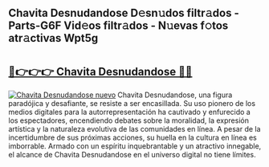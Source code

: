 ## Chavita Desnudandose D𝚎sn𝚞dos filtr𝚊dos - Parts-G6F Vid𝚎os filtr𝚊dos - N𝚞evas f𝚘tos atr𝚊ctivas Wpt5g

# <h2><a href="http://mb54cb.tromn.icu/?c=Chavita+Desnudandose">🔗👉👉👉 Chavita Desnudandose 🔗🔗</a></h2>

[![Chavita Desnudandose nuevo](https://i.imgur.com/pEAQMta.gif)](http://mb54cb.tromn.icu/?c=Chavita+Desnudandose)
Chavita Desnudandose, una figura paradójica y desafiante, se resiste a ser encasillada. Su uso pionero de los medios digitales para la autorrepresentación ha cautivado y enfurecido a los espectadores, encendiendo debates sobre la moralidad, la expresión artística y la naturaleza evolutiva de las comunidades en línea. A pesar de la incertidumbre de sus próximas acciones, su huella en la cultura en línea es imborrable. Armado con un espíritu inquebrantable y un atractivo innegable, el alcance de Chavita Desnudandose en el universo digital no tiene límites.
